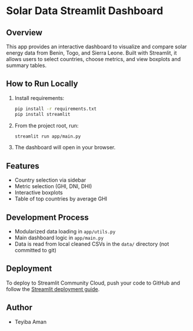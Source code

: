 # Solar Data Streamlit Dashboard

## Overview
This app provides an interactive dashboard to visualize and compare solar energy data from Benin, Togo, and Sierra Leone. Built with Streamlit, it allows users to select countries, choose metrics, and view boxplots and summary tables.

## How to Run Locally
1. Install requirements:
   ```sh
   pip install -r requirements.txt
   pip install streamlit
   ```
2. From the project root, run:
   ```sh
   streamlit run app/main.py
   ```
3. The dashboard will open in your browser.

## Features
- Country selection via sidebar
- Metric selection (GHI, DNI, DHI)
- Interactive boxplots
- Table of top countries by average GHI

## Development Process
- Modularized data loading in `app/utils.py`
- Main dashboard logic in `app/main.py`
- Data is read from local cleaned CSVs in the `data/` directory (not committed to git)

## Deployment
To deploy to Streamlit Community Cloud, push your code to GitHub and follow the [Streamlit deployment guide](https://docs.streamlit.io/streamlit-community-cloud/deploy-your-app).

## Author
- Teyiba Aman 